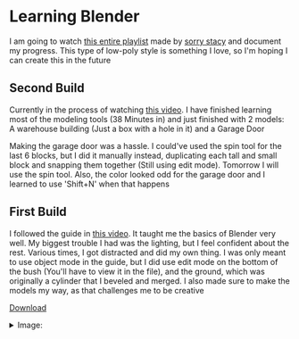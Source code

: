 # Learning Blender

  I am going to watch [this entire playlist](https://youtube.com/playlist?list=PLBFlNqVVeLRwxPka8Ia1s21CS380folEA&si=Ry1s9J6yCDHpZwcb) made by [sorry stacy](https://www.youtube.com/channel/UCO3AOLFI3GsXAuRhYOR-wyA) and document my progress. This type of low-poly style is something I love, so I'm hoping I can create this in the future

  ## Second Build
  Currently in the process of watching [this video](https://youtu.be/8VmXzjgWQEg?si=tQnfDizexSrvXcY-). I have finished learning most of the modeling tools (38 Minutes in) and just finished with 2 models: A warehouse building (Just a box with a hole in it) and a Garage Door

Making the garage door was a hassle. I could've used the spin tool for the last 6 blocks, but I did it manually instead, duplicating each tall and small block and snapping them together (Still using edit mode). Tomorrow I will use the spin tool. Also, the color looked odd for the garage door and I learned to use 'Shift+N' when that happens
  
  ## First Build
  I followed the guide in [this video](https://youtu.be/uOmYInaX-wE?si=HwOj1ibuq26Y7SHJ). It taught me the basics of Blender very well. My biggest trouble I had was the lighting, but I feel confident about the rest. Various times, I got distracted and did my own thing. I was only meant to use object mode in the guide, but I did use edit mode on the bottom of the bush (You'll have to view it in the file), and the ground, which was originally a cylinder that I beveled and merged. I also made sure to make the models my way, as that challenges me to be creative
  
  [Download](https://github.com/ThePeacook/Blender-Portfolio/raw/refs/heads/main/Learning%20Blender/Files/First%20Build.blend)
<details>
  <summary>Image:</summary>
  <img src="https://github.com/ThePeacook/Blender-Portfolio/blob/main/Learning%20Blender/Images/First%20Build.png" width="1000">
</details>
